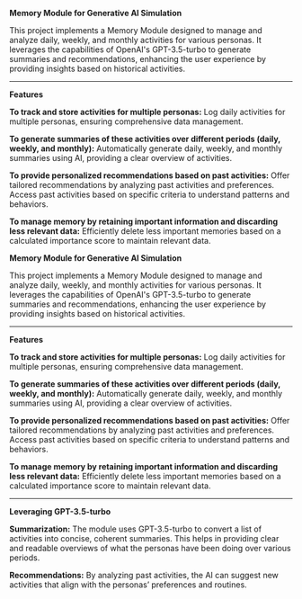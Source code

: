 **Memory Module for Generative AI Simulation**


This project implements a Memory Module designed to manage and analyze daily, weekly, and monthly activities for various personas. It leverages the capabilities of OpenAI's GPT-3.5-turbo to generate summaries and recommendations, enhancing the user experience by providing insights based on historical activities.

_________________________________________________________________________________________________________________________________________________________________________________

**Features**


**To track and store activities for multiple personas:** Log daily activities for multiple personas, ensuring comprehensive data management.

**To generate summaries of these activities over different periods (daily, weekly, and monthly):** Automatically generate daily, weekly, and monthly summaries using AI, providing a clear overview of activities.


**To provide personalized recommendations based on past activities:** Offer tailored recommendations by analyzing past activities and preferences. Access past activities based on specific criteria to understand patterns and behaviors.


**To manage memory by retaining important information and discarding less relevant data:** Efficiently delete less important memories based on a calculated importance score to maintain relevant data.

**Memory Module for Generative AI Simulation**


This project implements a Memory Module designed to manage and analyze daily, weekly, and monthly activities for various personas. It leverages the capabilities of OpenAI's GPT-3.5-turbo to generate summaries and recommendations, enhancing the user experience by providing insights based on historical activities.

_________________________________________________________________________________________________________________________________________________________________________________

**Features**


**To track and store activities for multiple personas:** Log daily activities for multiple personas, ensuring comprehensive data management.

**To generate summaries of these activities over different periods (daily, weekly, and monthly):** Automatically generate daily, weekly, and monthly summaries using AI, providing a clear overview of activities.


**To provide personalized recommendations based on past activities:** Offer tailored recommendations by analyzing past activities and preferences. Access past activities based on specific criteria to understand patterns and behaviors.


**To manage memory by retaining important information and discarding less relevant data:** Efficiently delete less important memories based on a calculated importance score to maintain relevant data.

_________________________________________________________________________________________________________________________________________________________________________________

**Leveraging GPT-3.5-turbo**


**Summarization:** The module uses GPT-3.5-turbo to convert a list of activities into concise, coherent summaries. This helps in providing clear and readable overviews of what the personas have been doing over various periods.


**Recommendations:** By analyzing past activities, the AI can suggest new activities that align with the personas’ preferences and routines.






